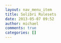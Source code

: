 ```yaml
---
layout: nav_menu_item
title: Solibri Rulesets
date: 2013-05-07 09:52
author: michael
comments: true
categories: []
---
```


